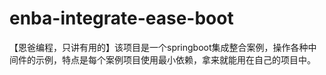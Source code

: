 # enba-integrate-ease-boot
【恩爸编程，只讲有用的】该项目是一个springboot集成整合案例，操作各种中间件的示例，特点是每个案例项目使用最小依赖，拿来就能用在自己的项目中。
